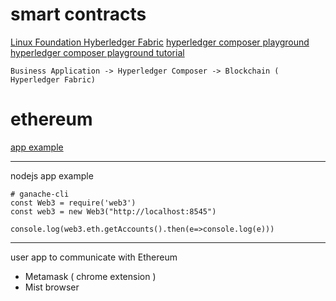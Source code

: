 # smart contracts
[Linux Foundation Hyberledger Fabric](https://www.hyperledger.org/)
[hyperledger composer playground](http://composer-playground.mybluemix.net/login)
[hyperledger composer playground tutorial](https://hyperledger.github.io/composer/latest/tutorials/playground-tutorial.html)
```
Business Application -> Hyperledger Composer -> Blockchain ( Hyperledger Fabric)
```

# ethereum
[app example](https://github.com/StephenGrider/EthereumCasts)

---
nodejs app example
```
# ganache-cli 
const Web3 = require('web3')
const web3 = new Web3("http://localhost:8545")

console.log(web3.eth.getAccounts().then(e=>console.log(e)))
```

---
user app to communicate with Ethereum
* Metamask ( chrome extension )
* Mist browser

